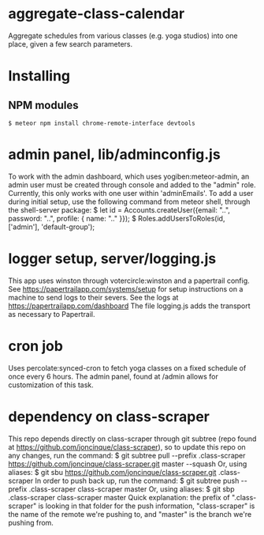 # aggregate-class-calendar
Aggregate schedules from various classes (e.g. yoga studios) into one place, 
given a few search parameters.

# Installing

## NPM modules
    $ meteor npm install chrome-remote-interface devtools

# admin panel, lib/adminconfig.js
To work with the admin dashboard, which uses yogiben:meteor-admin, an admin user
must be created through console and added to the "admin" role.  Currently, this
only works with one user within 'adminEmails'.
To add a user during initial setup, use the following command from meteor shell,
through the shell-server package:
$ let id = Accounts.createUser({email: "..", password: "..", profile: { name: ".." }});
$ Roles.addUsersToRoles(id, ['admin'], 'default-group');

# logger setup, server/logging.js
This app uses winston through votercircle:winston and a papertrail config. See
https://papertrailapp.com/systems/setup for setup instructions on a machine to 
send logs to their severs.  See the logs at https://papertrailapp.com/dashboard
The file logging.js adds the transport as necessary to Papertrail.

# cron job
Uses percolate:synced-cron to fetch yoga classes on a fixed schedule of once 
every 6 hours.  The admin panel, found at /admin allows for customization of 
this task.

# dependency on class-scraper
This repo depends directly on class-scraper through git subtree (repo found at 
https://github.com/joncinque/class-scraper), so to update this repo on any
changes, run the command: 
$ git subtree pull --prefix .class-scraper https://github.com/joncinque/class-scraper.git master --squash
Or, using aliases:
$ git sbu https://github.com/joncinque/class-scraper.git .class-scraper
In order to push back up, run the command:
$ git subtree push --prefix .class-scraper class-scraper master
Or, using aliases:
$ git sbp .class-scraper class-scraper master
Quick explanation: the prefix of ".class-scraper" is looking in that folder for
the push information, "class-scraper" is the name of the remote we're pushing
to, and "master" is the branch we're pushing from.
